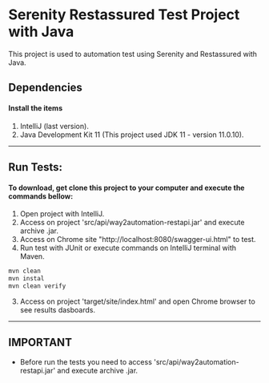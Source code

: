 # Serenity Restassured Test Project with Java

This project is used to automation test using Serenity and Restassured with Java.

## Dependencies

#### Install the items

1. IntelliJ (last version).
2. Java Development Kit 11 (This project used JDK 11 - version 11.0.10).

---


## Run Tests:

#### To download, get clone this project to your computer and execute the commands bellow:

1. Open project with IntelliJ.
2. Access on project 'src/api/way2automation-restapi.jar' and execute archive .jar.
3. Access on Chrome site "http://localhost:8080/swagger-ui.html" to test.
4. Run test with JUnit or execute commands on IntelliJ terminal with Maven.

```bash
mvn clean
mvn instal
mvn clean verify
```
3. Access on project 'target/site/index.html' and open Chrome browser to see results dasboards.

---

## IMPORTANT

* Before run the tests you need to access 'src/api/way2automation-restapi.jar' and execute archive .jar.